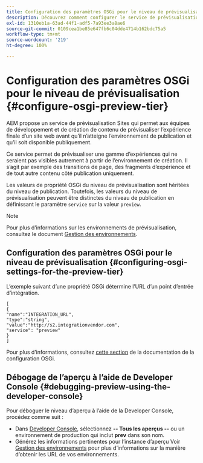 ```yaml
---
title: Configuration des paramètres OSGi pour le niveau de prévisualisation
description: Découvrez comment configurer le service de prévisualisation AEM pour prévisualiser le contenu avant sa mise en ligne.
exl-id: 1310eb1a-63ad-44f1-adf5-7a93ee3a8ae6
source-git-commit: 0109cea1be85e647fb6c04dde4714b162bdc75a5
workflow-type: tm+mt
source-wordcount: '219'
ht-degree: 100%

---
```


# Configuration des paramètres OSGi pour le niveau de prévisualisation {#configure-osgi-preview-tier}

AEM propose un service de prévisualisation Sites qui permet aux équipes de développement et de création de contenu de prévisualiser l’expérience finale d’un site web avant qu’il n’atteigne l’environnement de publication et qu’il soit disponible publiquement.

Ce service permet de prévisualiser une gamme d’expériences qui ne seraient pas visibles autrement à partir de l’environnement de création. Il s’agit par exemple des transitions de page, des fragments d’expérience et de tout autre contenu côté publication uniquement.

Les valeurs de propriété OSGi du niveau de prévisualisation sont héritées du niveau de publication. Toutefois, les valeurs du niveau de prévisualisation peuvent être distinctes du niveau de publication en définissant le paramètre `service` sur la valeur `preview`.

>[!NOTE]
>
>Pour plus d’informations sur les environnements de prévisualisation, consultez le document [Gestion des environnements](/help/implementing/cloud-manager/manage-environments.md#access-preview-service).

## Configuration des paramètres OSGi pour le niveau de prévisualisation {#configuring-osgi-settings-for-the-preview-tier}

L’exemple suivant d’une propriété OSGi détermine l’URL d’un point d’entrée d’intégration.

```
[
{
"name":"INTEGRATION_URL",
"type":"string",
"value":"http://s2.integrationvendor.com",
"service": "preview"
}
]
```

Pour plus d’informations, consultez [cette section](/help/implementing/deploying/configuring-osgi.md#author-vs-publish-configuration) de la documentation de la configuration OSGi.

## Débogage de l’aperçu à l’aide de Developer Console {#debugging-preview-using-the-developer-console}

Pour déboguer le niveau d’aperçu à l’aide de la Developer Console, procédez comme suit :

* Dans [Developer Console](/help/implementing/developing/introduction/development-guidelines.md#aem-as-a-cloud-service-development-tools), sélectionnez **-- Tous les aperçus --** ou un environnement de production qui inclut **prev** dans son nom.
* Générez les informations pertinentes pour l’instance d’aperçu
Voir [Gestion des environnements](/help/implementing/cloud-manager/manage-environments.md) pour plus d’informations sur la manière d’obtenir les URL de vos environnements.
